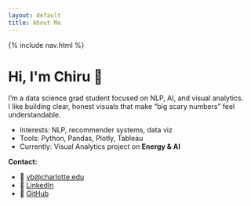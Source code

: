 ```yaml
---
layout: default
title: About Me
---
```


{% include nav.html %}

# Hi, I'm Chiru 👋

I’m a data science grad student focused on NLP, AI, and visual analytics.  
I like building clear, honest visuals that make “big scary numbers” feel understandable.

- Interests: NLP, recommender systems, data viz
- Tools: Python, Pandas, Plotly, Tableau
- Currently: Visual Analytics project on **Energy & AI**

**Contact:**   
- 📧 [vb@charlotte.edu](mailto:vb@charlotte.edu)  
- 💼 [LinkedIn](https://linkedin.com/in/chirasmayee-bhavaraju-1606)  
- 🐙 [GitHub](https://github.com/chiru-2001)  


